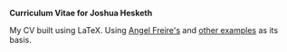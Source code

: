 **Curriculum Vitae for Joshua Hesketh**

My CV built using LaTeX. Using [Angel Freire's](https://github.com/cuerty/CurriculumVitae) and [other examples](http://homepages.math.uic.edu/~hurder/math589/CVexamples/) as its basis.